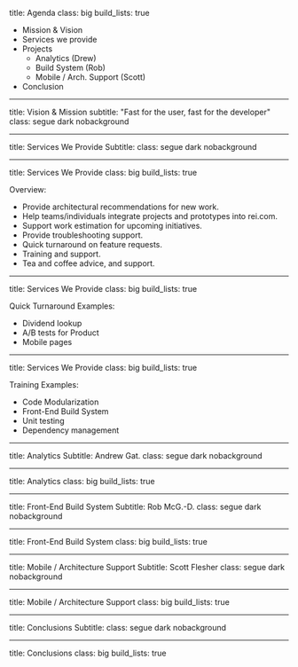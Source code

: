 title: Agenda
class: big
build_lists: true

- Mission & Vision
- Services we provide
- Projects
    - Analytics (Drew)
    - Build System (Rob)
    - Mobile / Arch. Support (Scott)
- Conclusion

---

title: Vision & Mission
subtitle: "Fast for the user, fast for the developer"
class: segue dark nobackground

---

title: Services We Provide
Subtitle:
class: segue dark nobackground

---

title: Services We Provide
class: big
build_lists: true

Overview:

- Provide architectural recommendations for new work.
- Help teams/individuals integrate projects and prototypes into rei.com.
- Support work estimation for upcoming initiatives.
- Provide troubleshooting support.
- Quick turnaround on feature requests.
- Training and support.
- Tea and coffee advice, and support.

---

title: Services We Provide
class: big
build_lists: true

Quick Turnaround Examples:

- Dividend lookup
- A/B tests for Product
- Mobile pages

---

title: Services We Provide
class: big
build_lists: true

Training Examples:

- Code Modularization
- Front-End Build System
- Unit testing
- Dependency management

---

title: Analytics
Subtitle: Andrew Gat.
class: segue dark nobackground

---

title: Analytics
class: big
build_lists: true

---

title: Front-End Build System
Subtitle: Rob McG.-D.
class: segue dark nobackground

---

title: Front-End Build System
class: big
build_lists: true

---

title: Mobile / Architecture Support
Subtitle: Scott Flesher
class: segue dark nobackground

---

title: Mobile / Architecture Support
class: big
build_lists: true

---

title: Conclusions
Subtitle:
class: segue dark nobackground

---

title: Conclusions
class: big
build_lists: true